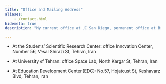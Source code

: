 ```yaml
---
title: "Office and Mailing Address"
aliases:
    - /contact.html
hidemeta: true
description: "My current office at UC San Diego, permanent office at Brown University, and mailing address."

---
```


- At the Students’ Scientific Research Center: office Innovation Center, Number 56, Vesal Shirazi St, Tehran, Iran

- At University of Tehran: office Space Lab, North Kargar St, Tehran, Iran

- At Education Development Center (EDC): No.57, Hojatdust St, Keshavarz Blvd, Tehran, Iran